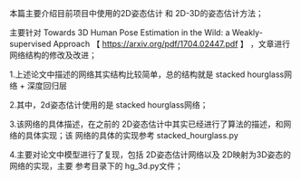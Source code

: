 本篇主要介绍目前项目中使用的2D姿态估计 和 2D-3D的姿态估计方法；

主要针对 Towards 3D Human Pose Estimation in the Wild: a Weakly-supervised Approach
【 https://arxiv.org/pdf/1704.02447.pdf 】 ，文章进行网络结构的修改及改进；

1.上述论文中描述的网络其实结构比较简单，总的结构就是 stacked hourglass网络 + 深度回归层

2.其中，2d姿态估计使用的是 stacked hourglass网络；

3.该网络的具体描述，在之前的 2D姿态估计中其实已经进行了算法的描述，和网络的具体实现；该
网络的具体的实现参考 stacked_hourglass.py

4.主要对论文中模型进行了复现，包括 2D姿态估计网络以及 2D映射为3D姿态的网络的实现，主要
参考目录下的 hg_3d.py文件；
